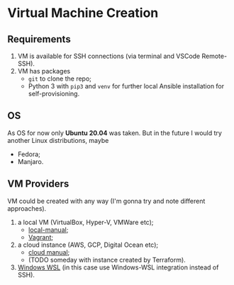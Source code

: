 # Virtual Machine Creation

## Requirements

1. VM is available for SSH connections (via terminal and VSCode Remote-SSH).
2. VM has packages
    * `git` to clone the repo;
    * Python 3 with `pip3` and `venv` for further local Ansible installation for self-provisioning.

## OS

As OS for now only **Ubuntu 20.04** was taken. But in the future I would try another Linux distributions, maybe

* Fedora;
* Manjaro.

## VM Providers

VM could be created with any way (I'm gonna try and note different approaches).

1. a local VM (VirtualBox, Hyper-V, VMWare etc);
    * [local-manual](./local-manual/README.md);
    * [Vagrant](./local-vagrant/README.md);
2. a cloud instance (AWS, GCP, Digital Ocean etc);
    * [cloud manual](./cloud-manual/README.md);
    * (TODO someday with instance created by Terraform).
3. [Windows WSL](./local-wsl/README.md) (in this case use Windows-WSL integration instead of SSH).
